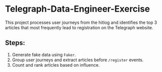 # Telegraph-Data-Engineer-Exercise

This project processes user journeys from the hitlog and identifies the top 3 articles that most frequently lead to registration on the Telegraph website.

## Steps:
1. Generate fake data using `Faker`.
2. Group user journeys and extract articles before `/register` events.
3. Count and rank articles based on influence.